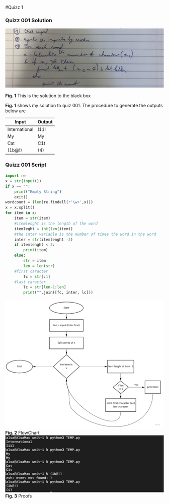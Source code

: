 #Quizz 1
### Quizz 001 Solution

![](../Images/quiz001.jpg)

 **Fig. 1** This is the solution to the black box
 
 **Fig. 1** shows my solution to quiz 001. The procedure to generate the outputs below are
 
| Input         | Output |
|---------------|--------|
| International | I11l   |
| My            | My     |
| Cat           | C1t    |
| (1b@!)        | (4)    |

### Quizz 001 Script

``` .py
import re
x = str(input())
if x == "":
    print("Empty String")
    exit()
wordcount = (len(re.findall(r'\w+',x)))
x = x.split()
for item in x:
    item = str(item)
    #itemlenght is the length of the word
    itemleght = int(len(item))
    #the inter variable is the number of times the word in the word
    inter = str(itemlenght -2)
    if itemlenght < 3:
        print(item)
    else:
        str = item
        len = len(str)
	#first caracter
        fc = str[:1]
	#last caracter
        lc = str[len-1:len]
        print("".join([fc, inter, lc]))
```
![](../Images/quiz1-flowchart.jpg)
**Fig. 2** FlowChart
![](../Images/quizz1proof.png)
**Fig. 3** Proofs